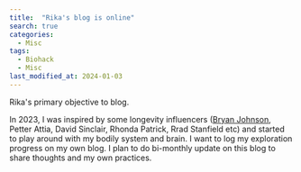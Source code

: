 ```yaml
---
title:  "Rika's blog is online"
search: true
categories: 
  - Misc
tags:
  - Biohack
  - Misc
last_modified_at: 2024-01-03
---
```


Rika's primary objective to blog.

In 2023, I was inspired by some longevity influencers ([Bryan Johnson](https://blueprint.bryanjohnson.co), Petter Attia, David Sinclair, Rhonda Patrick, Rrad Stanfield etc) and started to play around with my bodily system and brain.
I want to log my exploration progress on my own blog. I plan to do bi-monthly update
on this blog to share thoughts and my own practices.